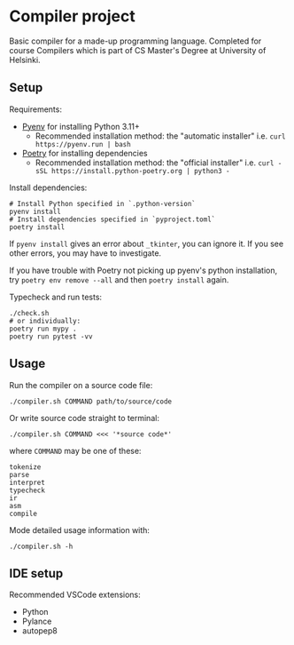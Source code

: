 # Compiler project

Basic compiler for a made-up programming language.
Completed for course Compilers which is part of CS Master's Degree at University of Helsinki.

## Setup

Requirements:

- [Pyenv](https://github.com/pyenv/pyenv) for installing Python 3.11+
    - Recommended installation method: the "automatic installer"
      i.e. `curl https://pyenv.run | bash`
- [Poetry](https://python-poetry.org/) for installing dependencies
    - Recommended installation method: the "official installer"
      i.e. `curl -sSL https://install.python-poetry.org | python3 -`

Install dependencies:

    # Install Python specified in `.python-version`
    pyenv install
    # Install dependencies specified in `pyproject.toml`
    poetry install

If `pyenv install` gives an error about `_tkinter`, you can ignore it.
If you see other errors, you may have to investigate.

If you have trouble with Poetry not picking up pyenv's python installation,
try `poetry env remove --all` and then `poetry install` again.

Typecheck and run tests:

    ./check.sh
    # or individually:
    poetry run mypy .
    poetry run pytest -vv

## Usage

Run the compiler on a source code file:

    ./compiler.sh COMMAND path/to/source/code

Or write source code straight to terminal:

    ./compiler.sh COMMAND <<< '*source code*'

where `COMMAND` may be one of these:

    tokenize
    parse
    interpret
    typecheck
    ir
    asm
    compile

Mode detailed usage information with:

    ./compiler.sh -h

## IDE setup

Recommended VSCode extensions:

- Python
- Pylance
- autopep8

